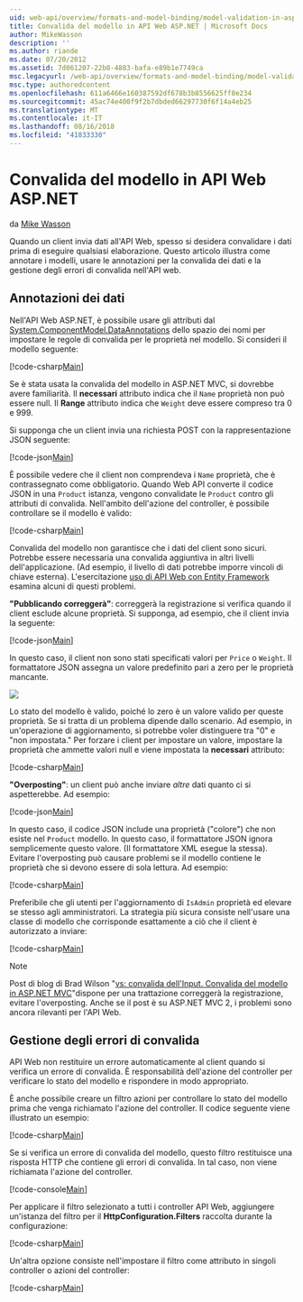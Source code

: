 ```yaml
---
uid: web-api/overview/formats-and-model-binding/model-validation-in-aspnet-web-api
title: Convalida del modello in API Web ASP.NET | Microsoft Docs
author: MikeWasson
description: ''
ms.author: riande
ms.date: 07/20/2012
ms.assetid: 7d061207-22b8-4883-bafa-e89b1e7749ca
msc.legacyurl: /web-api/overview/formats-and-model-binding/model-validation-in-aspnet-web-api
msc.type: authoredcontent
ms.openlocfilehash: 611a6466e160387592df678b3b8556625ff8e234
ms.sourcegitcommit: 45ac74e400f9f2b7dbded66297730f6f14a4eb25
ms.translationtype: MT
ms.contentlocale: it-IT
ms.lasthandoff: 08/16/2018
ms.locfileid: "41833330"
---
```

<a name="model-validation-in-aspnet-web-api"></a>Convalida del modello in API Web ASP.NET
====================
da [Mike Wasson](https://github.com/MikeWasson)

Quando un client invia dati all'API Web, spesso si desidera convalidare i dati prima di eseguire qualsiasi elaborazione. Questo articolo illustra come annotare i modelli, usare le annotazioni per la convalida dei dati e la gestione degli errori di convalida nell'API web.

## <a name="data-annotations"></a>Annotazioni dei dati

Nell'API Web ASP.NET, è possibile usare gli attributi dal [System.ComponentModel.DataAnnotations](/dotnet/api/system.componentmodel.dataannotations) dello spazio dei nomi per impostare le regole di convalida per le proprietà nel modello. Si consideri il modello seguente:

[!code-csharp[Main](model-validation-in-aspnet-web-api/samples/sample1.cs)]

Se è stata usata la convalida del modello in ASP.NET MVC, si dovrebbe avere familiarità. Il **necessari** attributo indica che il `Name` proprietà non può essere null. Il **Range** attributo indica che `Weight` deve essere compreso tra 0 e 999.

Si supponga che un client invia una richiesta POST con la rappresentazione JSON seguente:

[!code-json[Main](model-validation-in-aspnet-web-api/samples/sample2.json)]

È possibile vedere che il client non comprendeva i `Name` proprietà, che è contrassegnato come obbligatorio. Quando Web API converte il codice JSON in una `Product` istanza, vengono convalidate le `Product` contro gli attributi di convalida. Nell'ambito dell'azione del controller, è possibile controllare se il modello è valido:

[!code-csharp[Main](model-validation-in-aspnet-web-api/samples/sample3.cs)]

Convalida del modello non garantisce che i dati del client sono sicuri. Potrebbe essere necessaria una convalida aggiuntiva in altri livelli dell'applicazione. (Ad esempio, il livello di dati potrebbe imporre vincoli di chiave esterna). L'esercitazione [uso di API Web con Entity Framework](../data/using-web-api-with-entity-framework/part-1.md) esamina alcuni di questi problemi.

**"Pubblicando correggerà"**: correggerà la registrazione si verifica quando il client esclude alcune proprietà. Si supponga, ad esempio, che il client invia la seguente:

[!code-json[Main](model-validation-in-aspnet-web-api/samples/sample4.json)]

In questo caso, il client non sono stati specificati valori per `Price` o `Weight`. Il formattatore JSON assegna un valore predefinito pari a zero per le proprietà mancante.

![](model-validation-in-aspnet-web-api/_static/image1.png)

Lo stato del modello è valido, poiché lo zero è un valore valido per queste proprietà. Se si tratta di un problema dipende dallo scenario. Ad esempio, in un'operazione di aggiornamento, si potrebbe voler distinguere tra "0" e "non impostata." Per forzare i client per impostare un valore, impostare la proprietà che ammette valori null e viene impostata la **necessari** attributo:

[!code-csharp[Main](model-validation-in-aspnet-web-api/samples/sample5.cs?highlight=1-2)]

**"Overposting"**: un client può anche inviare *altre* dati quanto ci si aspetterebbe. Ad esempio:

[!code-json[Main](model-validation-in-aspnet-web-api/samples/sample6.json)]

In questo caso, il codice JSON include una proprietà ("colore") che non esiste nel `Product` modello. In questo caso, il formattatore JSON ignora semplicemente questo valore. (Il formattatore XML esegue la stessa). Evitare l'overposting può causare problemi se il modello contiene le proprietà che si devono essere di sola lettura. Ad esempio:

[!code-csharp[Main](model-validation-in-aspnet-web-api/samples/sample7.cs)]

Preferibile che gli utenti per l'aggiornamento di `IsAdmin` proprietà ed elevare se stesso agli amministratori. La strategia più sicura consiste nell'usare una classe di modello che corrisponde esattamente a ciò che il client è autorizzato a inviare:

[!code-csharp[Main](model-validation-in-aspnet-web-api/samples/sample8.cs)]

> [!NOTE]
> Post di blog di Brad Wilson "[vs: convalida dell'Input. Convalida del modello in ASP.NET MVC](http://bradwilson.typepad.com/blog/2010/01/input-validation-vs-model-validation-in-aspnet-mvc.html)"dispone per una trattazione correggerà la registrazione, evitare l'overposting. Anche se il post è su ASP.NET MVC 2, i problemi sono ancora rilevanti per l'API Web.


## <a name="handling-validation-errors"></a>Gestione degli errori di convalida

API Web non restituire un errore automaticamente al client quando si verifica un errore di convalida. È responsabilità dell'azione del controller per verificare lo stato del modello e rispondere in modo appropriato.

È anche possibile creare un filtro azioni per controllare lo stato del modello prima che venga richiamato l'azione del controller. Il codice seguente viene illustrato un esempio:

[!code-csharp[Main](model-validation-in-aspnet-web-api/samples/sample9.cs)]

Se si verifica un errore di convalida del modello, questo filtro restituisce una risposta HTTP che contiene gli errori di convalida. In tal caso, non viene richiamata l'azione del controller.

[!code-console[Main](model-validation-in-aspnet-web-api/samples/sample10.cmd)]

Per applicare il filtro selezionato a tutti i controller API Web, aggiungere un'istanza del filtro per il **HttpConfiguration.Filters** raccolta durante la configurazione:

[!code-csharp[Main](model-validation-in-aspnet-web-api/samples/sample11.cs)]

Un'altra opzione consiste nell'impostare il filtro come attributo in singoli controller o azioni del controller:

[!code-csharp[Main](model-validation-in-aspnet-web-api/samples/sample12.cs)]
